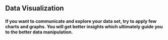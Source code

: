 ## Data Visualization

#### If you want to communicate and explore your data set, try to apply few charts and graphs. You will get better insights which ultimately guide you to the better data manipulation.